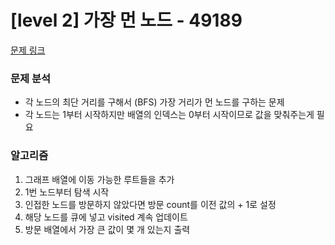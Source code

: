 # [level 2] 가장 먼 노드 - 49189

[문제 링크](https://school.programmers.co.kr/learn/courses/30/lessons/49189)

### 문제 분석

- 각 노드의 최단 거리를 구해서 (BFS) 가장 거리가 먼 노드를 구하는 문제
- 각 노드는 1부터 시작하지만 배열의 인덱스는 0부터 시작이므로 값을 맞춰주는게 필요

### 알고리즘

1. 그래프 배열에 이동 가능한 루트들을 추가
2. 1번 노드부터 탐색 시작
3. 인접한 노드를 방문하지 않았다면 방문 count를 이전 값의 + 1로 설정
4. 해당 노드를 큐에 넣고 visited 계속 업데이트
5. 방문 배열에서 가장 큰 값이 몇 개 있는지 출력
